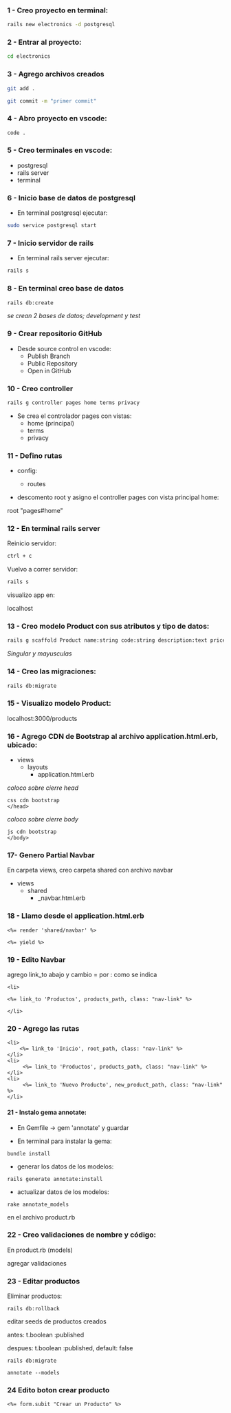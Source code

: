 ### 1 - Creo proyecto en terminal:

```bash
rails new electronics -d postgresql
```

### 2 - Entrar al proyecto:

```bash
cd electronics
```

### 3 - Agrego archivos creados

```bash
git add .
```

```bash
git commit -m "primer commit"
```

### 4 - Abro proyecto en vscode:

```bash
code .
```

### 5 - Creo terminales en vscode:

- postgresql
- rails server
- terminal

### 6 - Inicio base de datos de postgresql 

- En terminal postgresql ejecutar:

```bash
sudo service postgresql start
```

### 7 - Inicio servidor de rails

- En terminal rails server ejecutar:

```bash
rails s
```

### 8 - En terminal creo base de datos

```bash
rails db:create
```

*se crean 2 bases de datos; development y test*

### 9 - Crear repositorio GitHub

- Desde source control en vscode:
	- Publish Branch
	- Public Repository
	- Open in GitHub

### 10 - Creo controller

```bash
rails g controller pages home terms privacy
```

- Se crea el controlador pages con vistas:
	- home (principal)
	- terms 
	- privacy

### 11 - Defino rutas

- config:
	- routes

- descomento root y asigno el controller pages con vista principal home:

root "pages#home"

### 12 - En terminal rails server

Reinicio servidor:
```bash
ctrl + c
```

Vuelvo a correr servidor:
```bash
rails s
```

visualizo app en: 

localhost

### 13 - Creo modelo Product con sus atributos y tipo de datos:

```bash
rails g scaffold Product name:string code:string description:text price:float url:string publish_date:date published:boolean
```

*Singular y mayusculas*

### 14 - Creo las migraciones:

```bash
rails db:migrate
```

### 15 - Visualizo modelo Product:

localhost:3000/products

### 16 - Agrego CDN de Bootstrap  al archivo application.html.erb, ubicado:

- views
	- layouts
    	- application.html.erb


*coloco sobre cierre head*

```
css cdn bootstrap
</head>
```

*coloco sobre cierre body*

```
js cdn bootstrap
</body>
```

### 17- Genero Partial Navbar

En carpeta views, creo carpeta shared con archivo navbar

- views 
  - shared
    - _navbar.html.erb

### 18 - Llamo desde el application.html.erb

```
<%= render 'shared/navbar' %>

<%= yield %>
```

### 19 - Edito Navbar

agrego link_to abajo y cambio = por : como se indica

```
<li>

<%= link_to 'Productos', products_path, class: "nav-link" %>

</li>

```

### 20 - Agrego las rutas

```
<li>
	<%= link_to 'Inicio', root_path, class: "nav-link" %>
</li>
<li>
     <%= link_to 'Productos', products_path, class: "nav-link" %>
</li>
<li>
     <%= link_to 'Nuevo Producto', new_product_path, class: "nav-link" %>
</li>
```

#### 21 - Instalo gema annotate:

- En Gemfile -> gem 'annotate' y guardar
  

- En terminal para instalar la gema:

```
bundle install
```

- generar los datos de los modelos:

```
rails generate annotate:install
```

- actualizar datos de los modelos:

```
rake annotate_models
```

en el archivo product.rb

### 22 - Creo validaciones de nombre y código:


En product.rb (models)

agregar validaciones

### 23 - Editar productos

Eliminar productos:

```
rails db:rollback 
```

editar seeds de productos creados

antes:
t.boolean :published

despues:
t.boolean :published, default: false

```
rails db:migrate
```

```
annotate --models
```

### 24 Edito boton crear producto

```
<%= form.subit "Crear un Producto" %>
```
















